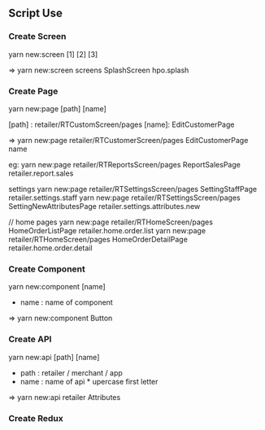 ## Script Use

### Create Screen

yarn new:screen [1] [2] [3]

=> yarn new:screen screens SplashScreen hpo.splash

### Create Page

yarn new:page [path] [name]

[path] : retailer/RTCustomScreen/pages
[name]: EditCustomerPage

=> yarn new:page retailer/RTCustomerScreen/pages EditCustomerPage name

eg: yarn new:page retailer/RTReportsScreen/pages ReportSalesPage retailer.report.sales

settings
yarn new:page retailer/RTSettingsScreen/pages SettingStaffPage retailer.settings.staff
yarn new:page retailer/RTSettingsScreen/pages SettingNewAttributesPage retailer.settings.attributes.new

// home pages
yarn new:page retailer/RTHomeScreen/pages HomeOrderListPage retailer.home.order.list
yarn new:page retailer/RTHomeScreen/pages HomeOrderDetailPage retailer.home.order.detail

### Create Component

yarn new:component [name]

- name : name of component

=> yarn new:component Button

### Create API

yarn new:api [path] [name]

- path : retailer / merchant / app
- name : name of api \* upercase first letter

=> yarn new:api retailer Attributes

### Create Redux
